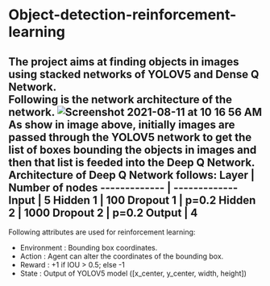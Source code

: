 # Object-detection-reinforcement-learning
The project aims at finding objects in images using stacked networks of YOLOV5 and Dense Q Network.<br/>
Following is the network architecture of the network.
![Screenshot 2021-08-11 at 10 16 56 AM](https://user-images.githubusercontent.com/58325853/128971076-f73897e5-5208-4aeb-bad0-3405c0b80a53.png)<br/>
As show in image above, initially images are passed through the YOLOV5 network to get the list of boxes bounding the objects in images and then that list is feeded into the Deep Q Network. <br/>
Architecture of Deep Q Network follows:
Layer  | Number of nodes
------------- | -------------
Input  | 5
Hidden 1  | 100
Dropout 1 | p=0.2
Hidden 2 | 1000
Dropout 2 | p=0.2
Output | 4 
-----------------
Following attributes are used for reinforcement learning:<br/>
* Environment : Bounding box coordinates.<br/>
* Action : Agent can alter the coordinates of the bounding box.<br/>
* Reward : +1 if IOU > 0.5; else -1<br/>
* State : Output of YOLOV5 model ([x_center, y_center, width, height])

